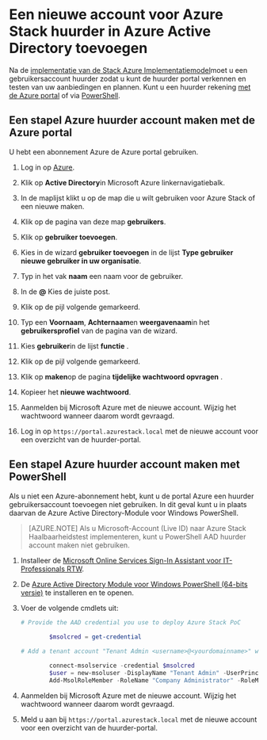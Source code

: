 <properties
    pageTitle="Een nieuwe account voor Azure Stack huurder in Azure Active Directory toevoegen | Microsoft Azure"
    description="Na de implementatie van Microsoft Azure Stack Implementatiemodel, moet u ten minste één huurder gebruikersaccount maken vindt u op de portal van de huurder."
    services="azure-stack"
    documentationCenter=""
    authors="ErikjeMS"
    manager="byronr"
    editor=""/>

<tags
    ms.service="azure-stack"
    ms.workload="na"
    ms.tgt_pltfrm="na"
    ms.devlang="na"
    ms.topic="article"
    ms.date="09/26/2016"
    ms.author="erikje"/>

# <a name="add-a-new-azure-stack-tenant-account-in-azure-active-directory"></a>Een nieuwe account voor Azure Stack huurder in Azure Active Directory toevoegen

Na de [implementatie van de Stack Azure Implementatiemodel](azure-stack-run-powershell-script.md)moet u een gebruikersaccount huurder zodat u kunt de huurder portal verkennen en testen van uw aanbiedingen en plannen. Kunt u een huurder rekening [met de Azure portal](#create-an-azure-stack-tenant-account-using-the-azure-portal) of via [PowerShell](#create-an-azure-stack-tenant-account-using-powershell).

## <a name="create-an-azure-stack-tenant-account-using-the-azure-portal"></a>Een stapel Azure huurder account maken met de Azure portal

U hebt een abonnement Azure de Azure portal gebruiken.

1. Log in op [Azure](http://manage.windowsazure.com).

2.  Klik op **Active Directory**in Microsoft Azure linkernavigatiebalk.

3.  In de maplijst klikt u op de map die u wilt gebruiken voor Azure Stack of een nieuwe maken.

4.  Klik op de pagina van deze map **gebruikers**.

5.  Klik op **gebruiker toevoegen**.

6.  Kies in de wizard **gebruiker toevoegen** in de lijst **Type gebruiker** **nieuwe gebruiker in uw organisatie**.

7.  Typ in het vak **naam** een naam voor de gebruiker.

8.  In de **@** Kies de juiste post.

9.  Klik op de pijl volgende gemarkeerd.

10.  Typ een **Voornaam**, **Achternaam**en **weergavenaam**in het **gebruikersprofiel** van de pagina van de wizard.

11. Kies **gebruiker**in de lijst **functie** .

12. Klik op de pijl volgende gemarkeerd.

13. Klik op **maken**op de pagina **tijdelijke wachtwoord opvragen** .

14. Kopieer het **nieuwe wachtwoord**.

15. Aanmelden bij Microsoft Azure met de nieuwe account. Wijzig het wachtwoord wanneer daarom wordt gevraagd.

16. Log in op `https://portal.azurestack.local` met de nieuwe account voor een overzicht van de huurder-portal.

## <a name="create-an-azure-stack-tenant-account-using-powershell"></a>Een stapel Azure huurder account maken met PowerShell

Als u niet een Azure-abonnement hebt, kunt u de portal Azure een huurder gebruikersaccount toevoegen niet gebruiken. In dit geval kunt u in plaats daarvan de Azure Active Directory-Module voor Windows PowerShell.

> [AZURE.NOTE] Als u Microsoft-Account (Live ID) naar Azure Stack Haalbaarheidstest implementeren, kunt u PowerShell AAD huurder account maken niet gebruiken. 

1.  Installeer de [Microsoft Online Services Sign-In Assistant voor IT-Professionals RTW](https://www.microsoft.com/en-us/download/details.aspx?id=41950).

2.  De [Azure Active Directory Module voor Windows PowerShell (64-bits versie)](http://go.microsoft.com/fwlink/p/?linkid=236297) te installeren en te openen.

3.  Voer de volgende cmdlets uit:




    ```powershell
    # Provide the AAD credential you use to deploy Azure Stack PoC
   
            $msolcred = get-credential
    
    # Add a tenant account "Tenant Admin <username>@<yourdomainname>" with the initial password "<password>".
    
            connect-msolservice -credential $msolcred
            $user = new-msoluser -DisplayName "Tenant Admin" -UserPrincipalName <username>@<yourdomainname> -Password <password>
            Add-MsolRoleMember -RoleName "Company Administrator" -RoleMemberType User -RoleMemberObjectId $user.ObjectId
    
    ```

4.  Aanmelden bij Microsoft Azure met de nieuwe account. Wijzig het wachtwoord wanneer daarom wordt gevraagd.

5.  Meld u aan bij `https://portal.azurestack.local` met de nieuwe account voor een overzicht van de huurder-portal.



